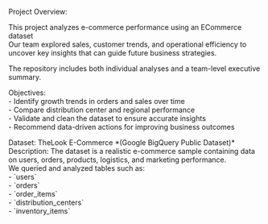 Project Overview:

This project analyzes e-commerce performance using an ECommerce dataset    
Our team explored sales, customer trends, and operational efficiency to uncover key insights that can guide future business strategies.  

The repository includes both individual analyses and a team-level executive summary.

Objectives:  
\- Identify growth trends in orders and sales over time    
\- Compare distribution center and regional performance    
\- Validate and clean the dataset to ensure accurate insights    
\- Recommend data-driven actions for improving business outcomes

Dataset: TheLook E-Commerce \*(Google BigQuery Public Dataset)\*  
Description: The dataset is a realistic e-commerce sample containing data on users, orders, products, logistics, and marketing performance.    
We queried and analyzed tables such as:  
\- \`users\`  
\- \`orders\`  
\- \`order\_items\`  
\- \`distribution\_centers\`  
\- \`inventory\_items\`

